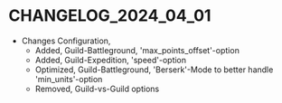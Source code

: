 ﻿# CHANGELOG_2024_04_01

+ Changes Configuration,
  - Added, Guild-Battleground, 'max_points_offset'-option
  - Added, Guild-Expedition, 'speed'-option
  - Optimized, Guild-Battleground, 'Berserk'-Mode to better handle 'min_units'-option
  - Removed, Guild-vs-Guild options